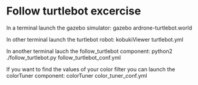 Follow turtlebot excercise
==============

In a terminal launch the gazebo simulator:
gazebo ardrone-turtlebot.world

In other terminal launch the turtlebot robot:
kobukiViewer turtlebot.yml

In another terminal lauch the follow_turtlebot component:
python2 ./follow_turtlebot.py follow_turtlebot_conf.yml

If you want to find the values of your color filter you can launch the colorTuner component:
colorTuner color_tuner_conf.yml
